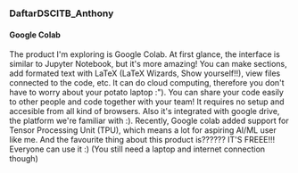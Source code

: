 ### DaftarDSCITB_Anthony
#### Google Colab
The product I'm exploring is Google Colab.
At first glance, the interface is similar to Jupyter Notebook, but it's more amazing!
You can make sections, add formated text with LaTeX (LaTeX Wizards, Show yourself!!), view files connected to the code, etc.
It can do cloud computing, therefore you don't have to worry about your potato laptop :").
You can share your code easily to other people and code together with your team!
It requires no setup and accesible from all kind of browsers.
Also it's integrated with google drive, the platform we're familiar with :).
Recently, Google colab added support for Tensor Processing Unit (TPU), which means a lot for aspiring AI/ML user like me.
And the favourite thing about this product is?????? IT'S FREEE!!! Everyone can use it :) (You still need a laptop and internet connection though)
